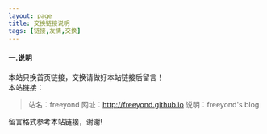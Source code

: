 ```yaml
---
layout: page
title: 交换链接说明
tags: [链接,友情,交换]
---
```

#### 一.说明
本站只换首页链接，交换请做好本站链接后留言！  
本站链接：

>站名：freeyond
>网址：http://freeyond.github.io
>说明：freeyond's blog

留言格式参考本站链接，谢谢!
